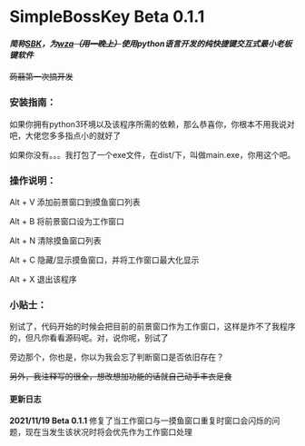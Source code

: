 # SimpleBossKey  Beta 0.1.1

#### *简称[SBK](https://github.com/wza123/SimpleBossKey)，为[wza](https://github.com/wza123)~~（用一晚上）~~使用python语言开发的纯快捷键交互式最小老板键软件*

~~蒟蒻第一次搞开发~~

### 安装指南：

如果你拥有python3环境以及该程序所需的依赖，那么恭喜你，你根本不用我说对吧，大佬您多多指点小的就好了

如果你没有。。。我打包了一个exe文件，在dist/下，叫做main.exe，你用这个吧。

### 操作说明：

Alt + V 添加前景窗口到摸鱼窗口列表

Alt + B 将前景窗口设为工作窗口

Alt + N 清除摸鱼窗口列表

Alt + C 隐藏/显示摸鱼窗口，并将工作窗口最大化显示

Alt + X 退出该程序

### 小贴士：

别试了，代码开始的时候会把目前的前景窗口作为工作窗口，这样是炸不了我程序的，但凡你看看源码呢。对，说你呢，别试了

旁边那个，你也是，你以为我会忘了判断窗口是否依旧存在？

~~另外，我注释写的很全，想改想加功能的话就自己动手丰衣足食~~

#### 更新日志

**2021/11/19 Beta 0.1.1** 修复了当工作窗口与一摸鱼窗口重复时窗口会闪烁的问题，现在当发生该状况时将会优先作为工作窗口处理
